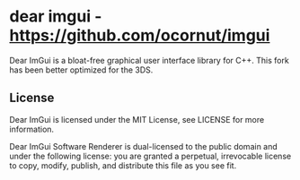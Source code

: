 # dear imgui - https://github.com/ocornut/imgui

Dear ImGui is a bloat-free graphical user interface library for C++. This fork has been better optimized for the 3DS.

License
-------

Dear ImGui is licensed under the MIT License, see LICENSE for more information.

Dear ImGui Software Renderer is dual-licensed to the public domain and under
the following license: you are granted a perpetual, irrevocable license to copy,
modify, publish, and distribute this file as you see fit.
